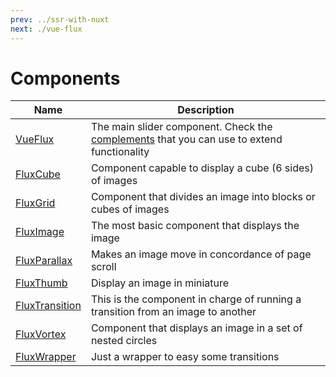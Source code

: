 ```yaml
---
prev: ../ssr-with-nuxt
next: ./vue-flux
---
```


# Components

| Name | Description |
|------|-------------|
| [VueFlux](vue-flux) | The main slider component. Check the [complements](complements) that you can use to extend functionality |
| [FluxCube](flux-cube) | Component capable to display a cube (6 sides) of images |
| [FluxGrid](flux-grid) | Component that divides an image into blocks or cubes of images |
| [FluxImage](flux-image) | The most basic component that displays the image |
| [FluxParallax](flux-parallax) | Makes an image move in concordance of page scroll |
| [FluxThumb](flux-thumb) | Display an image in miniature |
| [FluxTransition](flux-transition) | This is the component in charge of running a transition from an image to another |
| [FluxVortex](flux-vortex) | Component that displays an image in a set of nested circles |
| [FluxWrapper](flux-wrapper) | Just a wrapper to easy some transitions |
